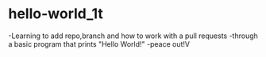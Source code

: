 # hello-world_1t
-Learning to add repo,branch and how to work with a pull requests
-through a basic program that prints "Hello World!"
-peace out!V
